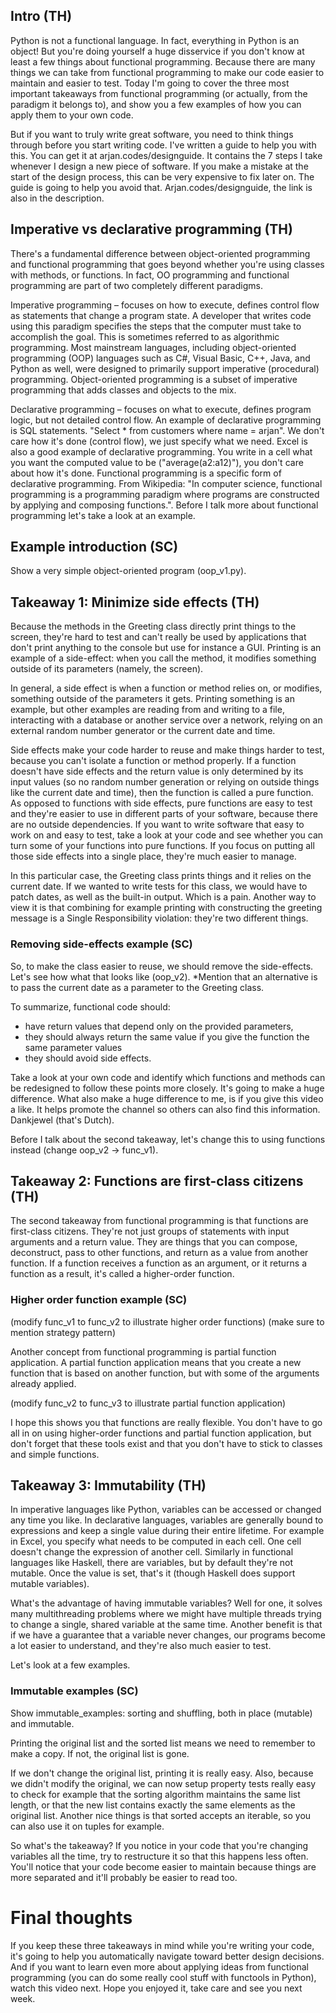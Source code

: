 ## Intro (TH)

Python is not a functional language. In fact, everything in Python is an object! But you're doing yourself a huge disservice if you don't know at least a few things about functional programming. Because there are many things we can take from functional programming to make our code easier to maintain and easier to test. Today I'm going to cover the three most important takeaways from functional programming (or actually, from the paradigm it belongs to), and show you a few examples of how you can apply them to your own code.

But if you want to truly write great software, you need to think things through before you start writing code. I've written a guide to help you with this. You can get it at arjan.codes/designguide. It contains the 7 steps I take whenever I design a new piece of software. If you make a mistake at the start of the design process, this can be very expensive to fix later on. The guide is going to help you avoid that. Arjan.codes/designguide, the link is also in the description.

## Imperative vs declarative programming (TH)

There's a fundamental difference between object-oriented programming and functional programming that goes beyond whether you're using classes with methods, or functions. In fact, OO programming and functional programming are part of two completely different paradigms.

Imperative programming – focuses on how to execute, defines control flow as statements that change a program state. A developer that writes code using this paradigm specifies the steps that the computer must take to accomplish the goal. This is sometimes referred to as algorithmic programming. Most mainstream languages, including object-oriented programming (OOP) languages such as C#, Visual Basic, C++, Java, and Python as well, were designed to primarily support imperative (procedural) programming. Object-oriented programming is a subset of imperative programming that adds classes and objects to the mix.

Declarative programming – focuses on what to execute, defines program logic, but not detailed control flow. An example of declarative programming is SQL statements. "Select \* from customers where name = arjan". We don't care how it's done (control flow), we just specify what we need. Excel is also a good example of declarative programming. You write in a cell what you want the computed value to be ("average(a2:a12)"), you don't care about how it's done. Functional programming is a specific form of declarative programming. From Wikipedia: "In computer science, functional programming is a programming paradigm where programs are constructed by applying and composing functions.". Before I talk more about functional programming let's take a look at an example.

## Example introduction (SC)

Show a very simple object-oriented program (oop_v1.py).

## Takeaway 1: Minimize side effects (TH)

Because the methods in the Greeting class directly print things to the screen, they're hard to test and can't really be used by applications that don't print anything to the console but use for instance a GUI. Printing is an example of a side-effect: when you call the method, it modifies something outside of its parameters (namely, the screen).

In general, a side effect is when a function or method relies on, or modifies, something outside of the parameters it gets. Printing something is an example, but other examples are reading from and writing to a file, interacting with a database or another service over a network, relying on an external random number generator or the current date and time.

Side effects make your code harder to reuse and make things harder to test, because you can't isolate a function or method properly. If a function doesn't have side effects and the return value is only determined by its input values (so no random number generation or relying on outside things like the current date and time), then the function is called a pure function. As opposed to functions with side effects, pure functions are easy to test and they're easier to use in different parts of your software, because there are no outside dependencies. If you want to write software that easy to work on and easy to test, take a look at your code and see whether you can turn some of your functions into pure functions. If you focus on putting all those side effects into a single place, they're much easier to manage.

In this particular case, the Greeting class prints things and it relies on the current date. If we wanted to write tests for this class, we would have to patch dates, as well as the built-in output. Which is a pain. Another way to view it is that combining for example printing with constructing the greeting message is a Single Responsibility violation: they're two different things.

### Removing side-effects example (SC)

So, to make the class easier to reuse, we should remove the side-effects. Let's see how what that looks like (oop_v2). \*Mention that an alternative is to pass the current date as a parameter to the Greeting class.

To summarize, functional code should:

- have return values that depend only on the provided parameters,
- they should always return the same value if you give the function the same parameter values
- they should avoid side effects.

Take a look at your own code and identify which functions and methods can be redesigned to follow these points more closely. It's going to make a huge difference. What also make a huge difference to me, is if you give this video a like. It helps promote the channel so others can also find this information. Dankjewel (that's Dutch).

Before I talk about the second takeaway, let's change this to using functions instead (change oop_v2 -> func_v1).

## Takeaway 2: Functions are first-class citizens (TH)

The second takeaway from functional programming is that functions are first-class citizens. They're not just groups of statements with input arguments and a return value. They are things that you can compose, deconstruct, pass to other functions, and return as a value from another function. If a function receives a function as an argument, or it returns a function as a result, it's called a higher-order function.

### Higher order function example (SC)

(modify func_v1 to func_v2 to illustrate higher order functions)
(make sure to mention strategy pattern)

Another concept from functional programming is partial function application. A partial function application means that you create a new function that is based on another function, but with some of the arguments already applied.

(modify func_v2 to func_v3 to illustrate partial function application)

I hope this shows you that functions are really flexible. You don't have to go all in on using higher-order functions and partial function application, but don't forget that these tools exist and that you don't have to stick to classes and simple functions.

## Takeaway 3: Immutability (TH)

In imperative languages like Python, variables can be accessed or changed any time you like. In declarative languages, variables are generally bound to expressions and keep a single value during their entire lifetime. For example in Excel, you specify what needs to be computed in each cell. One cell doesn't change the expression of another cell. Similarly in functional languages like Haskell, there are variables, but by default they're not mutable. Once the value is set, that's it (though Haskell does support mutable variables).

What's the advantage of having immutable variables? Well for one, it solves many multithreading problems where we might have multiple threads trying to change a single, shared variable at the same time. Another benefit is that if we have a guarantee that a variable never changes, our programs become a lot easier to understand, and they're also much easier to test.

Let's look at a few examples.

### Immutable examples (SC)

Show immutable_examples: sorting and shuffling, both in place (mutable) and immutable.

Printing the original list and the sorted list means we need to remember to make a copy. If not, the original list is gone.

If we don't change the original list, printing it is really easy. Also, because we didn't modify the original, we can now setup property tests really easy to check for example that the sorting algorithm maintains the same list length, or that the new list contains exactly the same elements as the original list. Another nice things is that sorted accepts an iterable, so you can also use it on tuples for example.

So what's the takeaway? If you notice in your code that you're changing variables all the time, try to restructure it so that this happens less often. You'll notice that your code become easier to maintain because things are more separated and it'll probably be easier to read too.

# Final thoughts

If you keep these three takeaways in mind while you're writing your code, it's going to help you automatically navigate toward better design decisions. And if you want to learn even more about applying ideas from functional programming (you can do some really cool stuff with functools in Python), watch this video next. Hope you enjoyed it, take care and see you next week.
